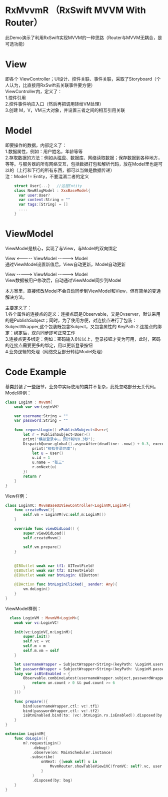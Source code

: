 # RxMvvmR （RxSwift MVVM With Router）
此Demo演示了利用RxSwift实现MVVM的一种思路（Router与MVVM无耦合，是可选功能）

# View
  即各个 ViewController；UI设计、控件关联、事件关联，采取了Storyboard（个人认为，比直接用RxSwift去关联事件要方便）  
  ViewController内，定义了：  
  1.控件引用  
  2.控件事件响应入口（然后再把调用转给VM处理）  
  3.创建 M，V，VM三大对象，并设置三者之间的相互引用关联  
# Model
  即要操作的数据，内部定义了：  
  1.数据属性，例如：用户姓名，年龄等等  
  2.存取数据的方法：例如从磁盘、数据库、网络读取数据；保存数据到各种地方，等等。与服务器的所有网络交互，包括数据打包和解析代码，放在Model里也是可以的（上行和下行的所有东西，都可以当做是数据传递）  
  注：Model != Entity，不要混淆二者的定义
```swift
    struct User{...}   //这是Entity
    class NewBlogModel : XxxBaseModel{ 
      var user:User?
      var content:String = ""
      var tags:[String] = []
      ....
    }
```    
# ViewModel
  ViewModel是核心，实现了与View，与Model的双向绑定  
     
  View <-----  ViewModel -----> Model  
  通过ViewModel设置新值后，View自动更新，Model自动更新  
             
  View ----->  ViewModel -----> Model  
  View数据被用户修改后，自动通过ViewModel同步到Model  
  
  本方案里，直接修改Model不会自动同步到ViewModel和View，但有简单的变通解决方法。  
        
  主要定义了：  
  1.各个属性的连接点的定义：连接点既是Observable，又是Ovserver，默认采用的是PublishSubject；同时，为了使用方便，对连接点进行了包装：SubjectWrapper<T>,这个包装既包含Subject，又包含属性的  KeyPath
  2.连接点的绑定：绑定后，双向同步即可正常工作  
  3.连接点更多绑定：例如：密码输入6位以上，登录按钮才变为可用，此时，密码的连接点需要更多的绑定，用以更新登录按钮  
  4.业务逻辑的处理（网络交互部分转给Model处理）  
  
# Code Example
  基类封装了一些细节，业务中实际使用的类并不复杂，此处忽略部分无关代码。  
  Model样例：
```swift
class LoginM : MvvmM{
    weak var vm:LoginVM?

    var username:String = ""
    var password:String = ""
        
    func requestLogin()->PublishSubject<User>{
        let r = PublishSubject<User>()
        print("模拟登录中。。预计耗时0.3秒");
        DispatchQueue.global().asyncAfter(deadline: .now() + 0.3, execute: {
            print("模拟登录完成");
            let u = User()
            u.id = 1
            u.name = "张三"
            r.onNext(u)
        })
        return r
    }
}
```
View样例：
```swift  
class LoginVC: MvvmBaseUIViewController<LoginVM,LoginM>{    
    func createMvvm(){
        self.vm = LoginVM(vc:self,m:LoginM())
    }
  
    override func viewDidLoad() {
        super.viewDidLoad()
        self.createMvvm()
  
        self.vm.prepare()
    }
    
    
    @IBOutlet weak var tf1: UITextField!
    @IBOutlet weak var tf2: UITextField!
    @IBOutlet weak var btnLogin: UIButton!
    
    @IBAction func btnLoginClicked(_ sender: Any){
        vm.doLogin()
    }
}
```
ViewModel样例：
```swift  
  class LoginVM : MvvmVM<LoginM>{
    weak var vc:LoginVC!   
  
    init(vc:LoginVC,m:LoginM){
        super.init()
        self.vc = vc
        self.m = m
        self.m.vm = self
    }

    let usernameWrapper = SubjectWrapper<String>(keyPath: \LoginM.username)
    let passwordWrapper = SubjectWrapper<String>(keyPath: \LoginM.password)
    lazy var isBtnEnabled = {
        Observable.combineLatest(usernameWrapper.subject,passwordWrapper.subject) { un, pwd -> Bool in
            return un.count > 0 && pwd.count >= 6
        }
    }()
        
    func prepare(){
        bind(usernameWrapper,ctl: vc!.tf1)
        bind(passwordWrapper,ctl: vc!.tf2)
        isBtnEnabled.bind(to: (vc!.btnLogin.rx.isEnabled)).disposed(by: bag)
    }
}

extension LoginVM{
    func doLogin(){
        m?.requestLogin()
            .debug()
            .observe(on: MainScheduler.instance)
           .subscribe(
                onNext: {[weak self] u in
                    MvvmRouter.showTableView1VC(fromVC: self?.vc, user: u)
                }
            )
            .disposed(by: bag)
    }
}
```

